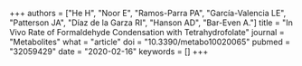 +++
authors = ["He H", "Noor E", "Ramos-Parra PA", "García-Valencia LE", "Patterson JA", "Díaz de la Garza RI", "Hanson AD", "Bar-Even A."]
title = "In Vivo Rate of Formaldehyde Condensation with Tetrahydrofolate"
journal = "Metabolites"
what = "article"
doi = "10.3390/metabo10020065"
pubmed = "32059429"
date = "2020-02-16"
keywords = []
+++


